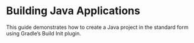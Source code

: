 # Building Java Applications

This guide demonstrates how to create a Java project in the standard form using Gradle’s Build Init plugin.
